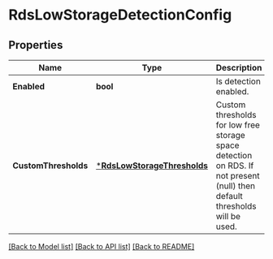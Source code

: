 # RdsLowStorageDetectionConfig

## Properties
Name | Type | Description | Notes
------------ | ------------- | ------------- | -------------
**Enabled** | **bool** | Is detection enabled. | [default to null]
**CustomThresholds** | [***RdsLowStorageThresholds**](RdsLowStorageThresholds.md) | Custom thresholds for low free storage space detection on RDS. If not present (null) then default thresholds will be used. | [optional] [default to null]

[[Back to Model list]](../README.md#documentation-for-models) [[Back to API list]](../README.md#documentation-for-api-endpoints) [[Back to README]](../README.md)


